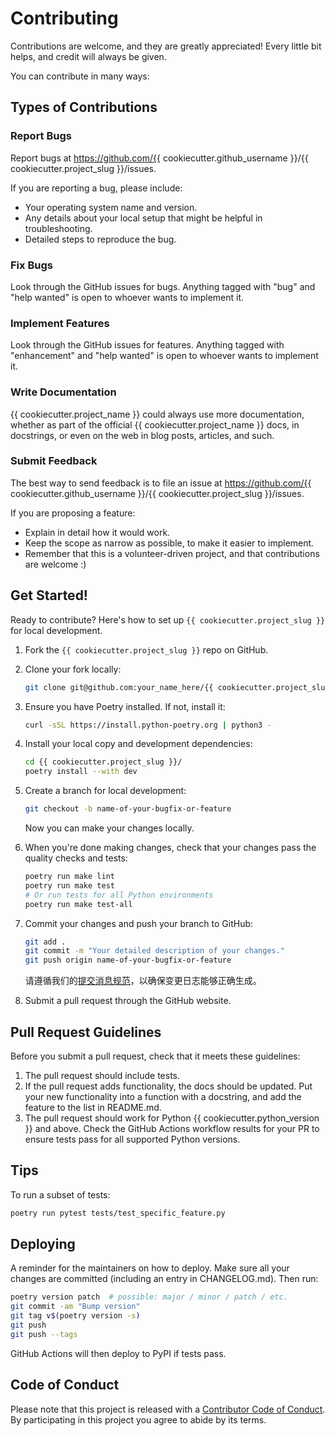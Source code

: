 # Contributing

Contributions are welcome, and they are greatly appreciated! Every little bit helps, and credit will always be given.

You can contribute in many ways:

## Types of Contributions

### Report Bugs

Report bugs at https://github.com/{{ cookiecutter.github_username }}/{{ cookiecutter.project_slug }}/issues.

If you are reporting a bug, please include:

* Your operating system name and version.
* Any details about your local setup that might be helpful in troubleshooting.
* Detailed steps to reproduce the bug.

### Fix Bugs

Look through the GitHub issues for bugs. Anything tagged with "bug" and "help wanted" is open to whoever wants to implement it.

### Implement Features

Look through the GitHub issues for features. Anything tagged with "enhancement" and "help wanted" is open to whoever wants to implement it.

### Write Documentation

{{ cookiecutter.project_name }} could always use more documentation, whether as part of the official {{ cookiecutter.project_name }} docs, in docstrings, or even on the web in blog posts, articles, and such.

### Submit Feedback

The best way to send feedback is to file an issue at https://github.com/{{ cookiecutter.github_username }}/{{ cookiecutter.project_slug }}/issues.

If you are proposing a feature:

* Explain in detail how it would work.
* Keep the scope as narrow as possible, to make it easier to implement.
* Remember that this is a volunteer-driven project, and that contributions are welcome :)

## Get Started!

Ready to contribute? Here's how to set up `{{ cookiecutter.project_slug }}` for local development.

1. Fork the `{{ cookiecutter.project_slug }}` repo on GitHub.
2. Clone your fork locally:
   ```bash
   git clone git@github.com:your_name_here/{{ cookiecutter.project_slug }}.git
   ```

3. Ensure you have Poetry installed. If not, install it:
   ```bash
   curl -sSL https://install.python-poetry.org | python3 -
   ```

4. Install your local copy and development dependencies:
   ```bash
   cd {{ cookiecutter.project_slug }}/
   poetry install --with dev
   ```

5. Create a branch for local development:
   ```bash
   git checkout -b name-of-your-bugfix-or-feature
   ```
   Now you can make your changes locally.

6. When you're done making changes, check that your changes pass the quality checks and tests:
   ```bash
   poetry run make lint
   poetry run make test
   # Or run tests for all Python environments
   poetry run make test-all
   ```

7. Commit your changes and push your branch to GitHub:
   ```bash
   git add .
   git commit -m "Your detailed description of your changes."
   git push origin name-of-your-bugfix-or-feature
   ```
   请遵循我们的[提交消息规范](./COMMIT_CONVENTION.md)，以确保变更日志能够正确生成。

8. Submit a pull request through the GitHub website.

## Pull Request Guidelines

Before you submit a pull request, check that it meets these guidelines:

1. The pull request should include tests.
2. If the pull request adds functionality, the docs should be updated. Put your new functionality into a function with a docstring, and add the feature to the list in README.md.
3. The pull request should work for Python {{ cookiecutter.python_version }} and above. Check the GitHub Actions workflow results for your PR to ensure tests pass for all supported Python versions.

## Tips

To run a subset of tests:

```bash
poetry run pytest tests/test_specific_feature.py
```

## Deploying

A reminder for the maintainers on how to deploy. Make sure all your changes are committed (including an entry in CHANGELOG.md). Then run:

```bash
poetry version patch  # possible: major / minor / patch / etc.
git commit -am "Bump version"
git tag v$(poetry version -s)
git push
git push --tags
```

GitHub Actions will then deploy to PyPI if tests pass.

## Code of Conduct

Please note that this project is released with a [Contributor Code of Conduct](CODE_OF_CONDUCT.md). By participating in this project you agree to abide by its terms.
